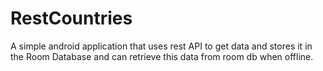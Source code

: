 # RestCountries
 A simple android application that uses rest API to get data and stores it in the Room Database and can retrieve this data from room db when offline.
